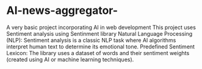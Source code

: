 # AI-news-aggregator-
A very basic project incorporating AI in web development
This project uses Sentiment analysis using Sentinment library 
Natural Language Processing (NLP):
  Sentiment analysis is a classic NLP task where AI algorithms interpret human text to determine its emotional tone.
Predefined Sentiment Lexicon:
  The library uses a dataset of words and their sentiment weights (created using AI or machine learning techniques).
